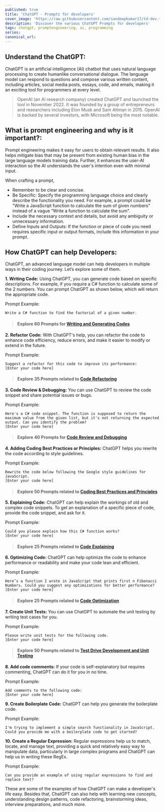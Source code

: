 ```yaml
---
published: true
title: 'ChatGPT - Prompts for developers'
cover_image: 'https://raw.githubusercontent.com/sandeepkumar17/td-dev.to/master/assets/blog-cover/open-ai-chat-gpt.jpg'
description: 'Discover the various ChatGPT Prompts for developers'
tags: chatgpt, promptengineering, ai, programming
series:
canonical_url:
---
```


## Understand the ChatGPT:
ChatGPT is an artificial intelligence (AI) chatbot that uses natural language processing to create humanlike conversational dialogue. The language model can respond to questions and compose various written content, including articles, social media posts, essays, code, and emails, making it an exciting tool for programmers at every level.

> OpenAI (an AI research company) created ChatGPT and launched the tool in November 2022. It was founded by a group of entrepreneurs and researchers including Elon Musk and Sam Altman in 2015. OpenAI is backed by several investors, with Microsoft being the most notable.

## What is prompt engineering and why is it important?:
Prompt engineering makes it easy for users to obtain relevant results. It also helps mitigate bias that may be present from existing human bias in the large language models training data. Further, it enhances the user-AI interaction so the AI understands the user's intention even with minimal input.

When crafting a prompt,
* Remember to be clear and concise.
* Be Specific: Specify the programming language choice and clearly describe the functionality you need. For example, a prompt could be "Write a JavaScript function to calculate the sum of given numbers" instead of a vague “Write a function to calculate the sum".
* Include the necessary context and details, but avoid any ambiguity or unnecessary information.
* Define Inputs and Outputs: If the function or piece of code you need requires specific input or output formats, include this information in your prompt.

## How ChatGPT can help Developers:
ChatGPT, an advanced language model can help developers in multiple ways in their coding journey. Let’s explore some of them.

**1. Writing Code:** Using ChatGPT, you can generate code based on specific descriptions. For example, if you require a C# function to calculate some of the 2 numbers. You can prompt ChatGPT as shown below, which will return the appropriate code.

Prompt Example: 
```
Write a C# function to find the factorial of a given number.
```
> #### Explore 60 Prompts for [Writing and Generating Codes](https://dev.to/techiesdiary/chatgpt-prompts-for-writing-and-generating-codes-59kf)

**2. Refactor Code:** With ChatGPT's help, you can refactor the code to enhance code efficiency, reduce errors, and make it easier to modify or extend in the future. 

Prompt Example: 
```
Suggest a refactor for this code to improve its performance:
[Enter your code here]
```
> #### Explore 35 Prompts related to [Code Refactoring](https://dev.to/techiesdiary/chatgpt-prompts-for-code-refactoring-48d2)

**3. Code Review & Debugging:** You can use ChatGPT to review the code snippet and share potential issues or bugs.

Prompt Example: 
```
Here's a C# code snippet. The function is supposed to return the maximum value from the given list, but it's not returning the expected output. Can you identify the problem?
[Enter your code here]
```
> #### Explore 40 Prompts for [Code Review and Debugging](https://dev.to/techiesdiary/chatgpt-prompts-for-code-review-and-debugging-48j)

**4. Adding Coding Best Practices or Principles:** ChatGPT helps you rewrite the code according to style guidelines.

Prompt Example: 
```
Rewrite the code below following the Google style guidelines for JavaScript.
[Enter your code here]
```

> #### Explore 50 Prompts related to [Coding Best Practices and Principles](https://dev.to/techiesdiary/chatgpt-prompts-for-coding-best-practices-or-principles-33m)

**5. Explaining Code:** ChatGPT can help explain the workings of old and complex code snippets. To get an explanation of a specific piece of code, provide the code snippet, and ask for it.

Prompt Example: 
```
Could you please explain how this C# function works?
[Enter your code here]
```
> #### Explore 25 Prompts related to [Code Explaining](https://dev.to/techiesdiary/chatgpt-prompts-for-explaining-code-c2g)

**6. Optimizing Code:** ChatGPT can help optimize the code to enhance performance or readability and make your code lean and efficient.

Prompt Example: 
```
Here’s a function I wrote in JavaScript that prints first n Fibonacci Numbers. Could you suggest any optimizations for better performance?
[Enter your code here]
```
> #### Explore 25 Prompts related to [Code Optimization](https://dev.to/techiesdiary/chatgpt-prompts-for-optimizing-code-3kkg)

**7. Create Unit Tests:** You can use ChatGPT to automate the unit testing by writing test cases for you.

Prompt Example: 
```
Please write unit tests for the following code.
[Enter your code here]
```
> #### Explore 50 Prompts related to [Test Drive Development and Unit Testing](https://dev.to/techiesdiary/chatgpt-prompts-for-test-drive-development-and-unit-testing-834)

**8. Add code comments:** If your code is self-explanatory but requires commenting, ChatGPT can do it for you in no time.

Prompt Example: 
```
Add comments to the following code:
[Enter your code here]
```

**9. Create Boilerplate Code:** ChatGPT can help you generate the boilerplate code.

Prompt Example: 
```
I'm trying to implement a simple search functionality in JavaScript. Could you provide me with a boilerplate code to get started?
```

**10. Create a Regular Expression:** Regular expressions help us to match, locate, and manage text, providing a quick and relatively easy way to manipulate data, particularly in large complex programs and ChatGPT can help us in writing these RegEx.

Prompt Example: 
```
Can you provide an example of using regular expressions to find and replace text?
```

These are some of the examples of how ChatGPT can make a developer's life easy. Besides that, ChatGPT can also help with learning new concepts, understanding design patterns, code refactoring, brainstorming ideas, interview preparations, and much more.
